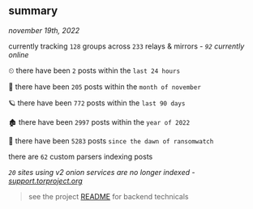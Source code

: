 
## summary
_november 19th, 2022_

currently tracking `128` groups across `233` relays & mirrors - _`92` currently online_

⏲ there have been `2` posts within the `last 24 hours`

🦈 there have been `205` posts within the `month of november`

🪐 there have been `772` posts within the `last 90 days`

🏚 there have been `2997` posts within the `year of 2022`

🦕 there have been `5283` posts `since the dawn of ransomwatch`

there are `62` custom parsers indexing posts

_`20` sites using v2 onion services are no longer indexed - [support.torproject.org](https://support.torproject.org/onionservices/v2-deprecation/)_

> see the project [README](https://github.com/joshhighet/ransomwatch#ransomwatch--) for backend technicals
